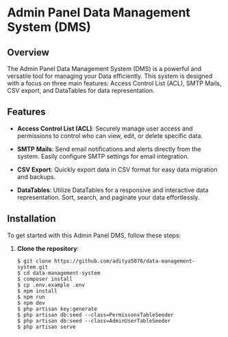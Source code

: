 # Admin Panel Data Management System (DMS)

## Overview

The Admin Panel Data Management System (DMS) is a powerful and versatile tool for managing your Data efficiently. This system is designed with a focus on three main features: Access Control List (ACL), SMTP Mails, CSV export, and DataTables for data representation.

## Features

-   **Access Control List (ACL)**: Securely manage user access and permissions to control who can view, edit, or delete specific data.
-   **SMTP Mails**: Send email notifications and alerts directly from the system. Easily configure SMTP settings for email integration.

-   **CSV Export**: Quickly export data in CSV format for easy data migration and backups.

-   **DataTables**: Utilize DataTables for a responsive and interactive data representation. Sort, search, and paginate your data effortlessly.

## Installation

To get started with this Admin Panel DMS, follow these steps:

1. **Clone the repository**:

    ```shell
    $ git clone https://github.com/aditya5076/data-management-system.git
    $ cd data-management-system
    $ composer install
    $ cp .env.example .env
    $ npm install
    $ npm run
    $ npm dev
    $ php artisan key:generate
    $ php artisan db:seed --class=PermissonsTableSeeder
    $ php artisan db:seed --class=AdminUserTableSeeder
    $ php artisan serve

    ```
